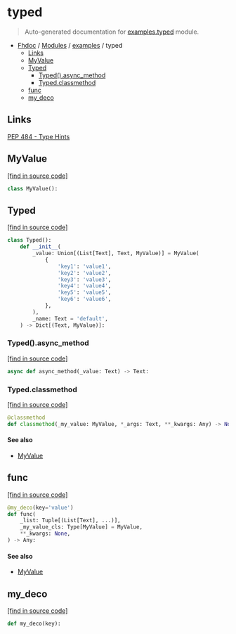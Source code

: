 # typed

> Auto-generated documentation for [examples.typed](../../examples/typed.py) module.

- [Fhdoc](../README.md#fhdoc-index) / [Modules](../README.md#fhdoc-modules) / [examples](index.md#examples) / typed
    - [Links](#links)
    - [MyValue](#myvalue)
    - [Typed](#typed)
        - [Typed().async_method](#typedasync_method)
        - [Typed.classmethod](#typedclassmethod)
    - [func](#func)
    - [my_deco](#my_deco)

## Links

[PEP 484 - Type Hints](https://www.python.org/dev/peps/pep-0484/)

## MyValue

[[find in source code]](../../examples/typed.py#L12)

```python
class MyValue():
```

## Typed

[[find in source code]](../../examples/typed.py#L16)

```python
class Typed():
    def __init__(
        _value: Union[(List[Text], Text, MyValue)] = MyValue(
            {
                'key1': 'value1',
                'key2': 'value2',
                'key3': 'value3',
                'key4': 'value4',
                'key5': 'value5',
                'key6': 'value6',
            },
        ),
        _name: Text = 'default',
    ) -> Dict[(Text, MyValue)]:
```

### Typed().async_method

[[find in source code]](../../examples/typed.py#L38)

```python
async def async_method(_value: Text) -> Text:
```

### Typed.classmethod

[[find in source code]](../../examples/typed.py#L34)

```python
@classmethod
def classmethod(_my_value: MyValue, *_args: Text, **_kwargs: Any) -> None:
```

#### See also

- [MyValue](#myvalue)

## func

[[find in source code]](../../examples/typed.py#L46)

```python
@my_deco(key='value')
def func(
    _list: Tuple[(List[Text], ...)],
    _my_value_cls: Type[MyValue] = MyValue,
    **_kwargs: None,
) -> Any:
```

#### See also

- [MyValue](#myvalue)

## my_deco

[[find in source code]](../../examples/typed.py#L42)

```python
def my_deco(key):
```
